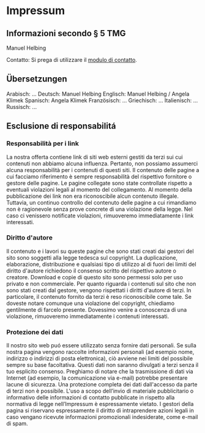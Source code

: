 # Impressum
## Informazioni secondo § 5 TMG
Manuel Helbing

Contatto:
Si prega di utilizzare il [modulo di contatto](../contact).

## Übersetzungen
Arabisch: ...
Deutsch: Manuel Helbing
Englisch: Manuel Helbing / Angela Klimek
Spanisch: Angela Klimek
Französisch: ...
Griechisch: ...
Italienisch: ...
Russisch: ...

## Esclusione di responsabilitá 
### Responsabilità per i link
La nostra offerta contiene link di siti web esterni gestiti da terzi sui cui contenuti non abbiamo alcuna influenza. Pertanto, non possiamo assumerci alcuna responsabilità per i contenuti di questi siti. Il contenuto delle pagine a cui facciamo riferimento è sempre responsabilità del rispettivo fornitore o gestore delle pagine. Le pagine collegate sono state controllate rispetto a eventuali violazioni legali al momento del collegamento. Al momento della pubblicazione dei link non era riconoscibile alcun contenuto illegale. Tuttavia, un continuo controllo del contenuto delle pagine a cui rimandiamo non è ragionevole senza prove concrete di una violazione della legge. Nel caso ci venissero notificate violazioni, rimuoveremo immediatamente i link interessati.

### Diritto d'autore
Il contenuto e i lavori su queste pagine che sono stati creati dai gestori del sito sono soggetti alla legge tedesca sul copyright. La duplicazione, elaborazione, distribuzione e qualsiasi tipo di utilizzo al di fuori dei limiti del diritto d'autore richiedono il consenso scritto del rispettivo autore o creatore. Download e copie di questo sito sono permessi solo per uso privato e non commerciale. Per quanto riguarda i contenuti sul sito che non sono stati creati dal gestore, vengono rispettati i diritti d'autore di terzi. In particolare, il contenuto fornito da terzi è reso riconoscibile come tale. Se doveste notare comunque una violazione del copyright, chiediamo gentilmente di farcelo presente. Dovessimo venire a conoscenza di una violazione, rimuoveremo immediatamente i contenuti interessati.

### Protezione dei dati
Il nostro sito web puó essere utilizzato senza fornire dati personali. Se sulla nostra pagina vengono raccolte informazioni personali (ad esempio nome, indirizzo o indirizzi di posta elettronica), ciò avviene nei limiti del possibile sempre su base facoltativa. Questi dati non saranno divulgati a terzi senza il tuo esplicito consenso.
Preghiamo di notare che la trasmissione di dati via Internet (ad esempio, la comunicazione via e-mail) potrebbe presentare lacune di sicurezza. Una protezione completa dei dati dall'accesso da parte di terzi non è possibile.
L'uso a scopo dell’invio di materiale pubblicitario o informativo delle informazioni di contatto pubblicate in rispetto alla normativa di legge nell’Impressum è espressamente vietato. 
I gestori della pagina si riservano espressamente il diritto di intraprendere azioni legali in caso vengano ricevute informazioni promozionali indesiderate, come e-mail di spam.